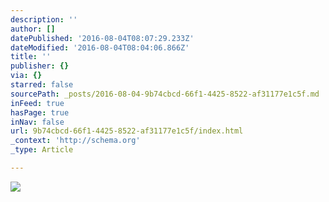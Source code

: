 ```yaml
---
description: ''
author: []
datePublished: '2016-08-04T08:07:29.233Z'
dateModified: '2016-08-04T08:04:06.866Z'
title: ''
publisher: {}
via: {}
starred: false
sourcePath: _posts/2016-08-04-9b74cbcd-66f1-4425-8522-af31177e1c5f.md
inFeed: true
hasPage: true
inNav: false
url: 9b74cbcd-66f1-4425-8522-af31177e1c5f/index.html
_context: 'http://schema.org'
_type: Article

---
```

![](https://the-grid-user-content.s3-us-west-2.amazonaws.com/a2ede6d3-0879-4383-a5ec-73f86069e490.jpg)